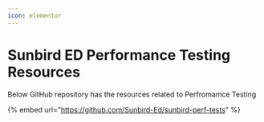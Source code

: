 ```yaml
---
icon: elementor
---
```


# Sunbird ED Performance Testing Resources

Below GitHub repository has the resources related to Perfromamce Testing



{% embed url="https://github.com/Sunbird-Ed/sunbird-perf-tests" %}
